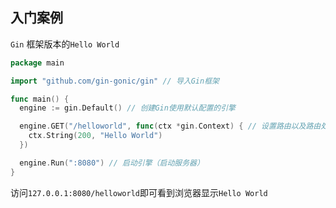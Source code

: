 ## 入门案例

`Gin` 框架版本的`Hello World`

```go
package main

import "github.com/gin-gonic/gin" // 导入Gin框架

func main() {
  engine := gin.Default() // 创建Gin使用默认配置的引擎

  engine.GET("/helloworld", func(ctx *gin.Context) { // 设置路由以及路由处理函数
    ctx.String(200, "Hello World")
  })

  engine.Run(":8080") // 启动引擎（启动服务器）
}
```

访问`127.0.0.1:8080/helloworld`即可看到浏览器显示`Hello World`